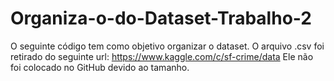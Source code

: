 # Organiza-o-do-Dataset-Trabalho-2
O seguinte código tem como objetivo organizar o dataset.
O arquivo .csv foi retirado do seguinte url:
https://www.kaggle.com/c/sf-crime/data
Ele não foi colocado no GitHub devido ao tamanho.
